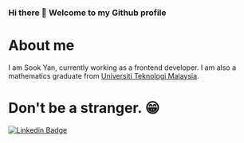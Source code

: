 ### Hi there 👋 Welcome to my Github profile
# About me

I am Sook Yan, currently working as a frontend developer. I am also a mathematics graduate from [Universiti Teknologi Malaysia](https://www.utm.my/).

# Don't be a stranger. :grin:
[![Linkedin Badge](https://img.shields.io/badge/-huesookyan-blue?style=flat-square&logo=Linkedin&logoColor=white&link=https://www.linkedin.com/in/syhue/)](https://www.linkedin.com/in/syhue/)



